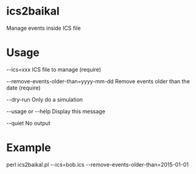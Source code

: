 ics2baikal
==========
Manage events inside ICS file

Usage
=====
--ics=xxx
	ICS file to manage (require)

--remove-events-older-than=yyyy-mm-dd
	Remove events older than the date (require)

--dry-run
	Only do a simulation

--usage or --help
	Display this message

--quiet
	No output

Example
=======
perl ics2baikal.pl --ics=bob.ics --remove-events-older-than=2015-01-01